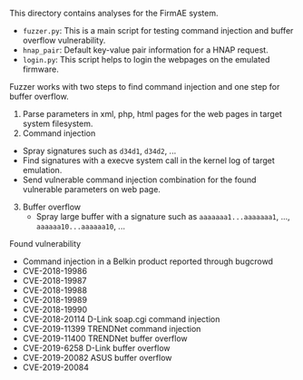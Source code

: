 This directory contains analyses for the FirmAE system.

* `fuzzer.py`: This is a main script for testing command injection and buffer overflow vulnerability.
* `hnap_pair`: Default key-value pair information for a HNAP request.
* `login.py`: This script helps to login the webpages on the emulated firmware.

Fuzzer works with two steps to find command injection and one step for buffer overflow.
 1. Parse parameters in xml, php, html pages for the web pages in target system filesystem.
 2. Command injection
   - Spray signatures such as `d34d1`, `d34d2`, ...
   - Find signatures with a execve system call in the kernel log of target emulation.
   - Send vulnerable command injection combination for the found vulnerable parameters on web page.
3. Buffer overflow
   - Spray large buffer with a signature such as `aaaaaaa1...aaaaaaa1`, ..., `aaaaaa10...aaaaaa10`, ...

Found vulnerability
* Command injection in a Belkin product reported through bugcrowd
* CVE-2018-19986
* CVE-2018-19987
* CVE-2018-19988
* CVE-2018-19989
* CVE-2018-19990
* CVE-2018-20114 D-Link soap.cgi command injection
* CVE-2019-11399 TRENDNet command injection
* CVE-2019-11400 TRENDNet buffer overflow
* CVE-2019-6258 D-Link buffer overflow
* CVE-2019-20082 ASUS buffer overflow
* CVE-2019-20084 